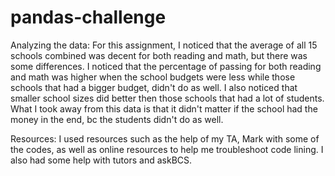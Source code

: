 # pandas-challenge

Analyzing the data:
  For this assignment, I noticed that the average of all 15 schools combined was decent for both reading and math, but there was some differences. I  noticed that the percentage of passing for both reading and math was higher when the school budgets were less while those schools that had a bigger budget, didn't do as well. I also noticed that smaller school sizes did better then those schools that had a lot of students. What I took away from this data is that it didn't matter if the school had the money in the end, bc the students didn't do as well. 

Resources:
I used resources such as the help of my TA, Mark with some of the codes, as well as online resources to help me troubleshoot code lining. I also had some help with tutors and askBCS. 
